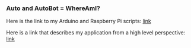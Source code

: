 ### Auto and AutoBot = WhereAmI?

Here is the link to my Arduino and Raspberry Pi scripts: [link](https://github.com/selfup/autobot)

Here is a link that describes my application from a high level perspective: [link](https://medium.com/@rboudinot/iot-c-python-rails-nodejs-linux-a-vps-api-s-webhooks-four-arduino-yuns-and-a-raspberry-pi-c0846a1bf10d)
